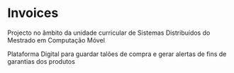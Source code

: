 # Invoices
Projecto no âmbito da unidade curricular de Sistemas Distribuídos do Mestrado em Computação Móvel
<p>Plataforma Digital para guardar talões de compra e gerar alertas de fins de garantias dos produtos
